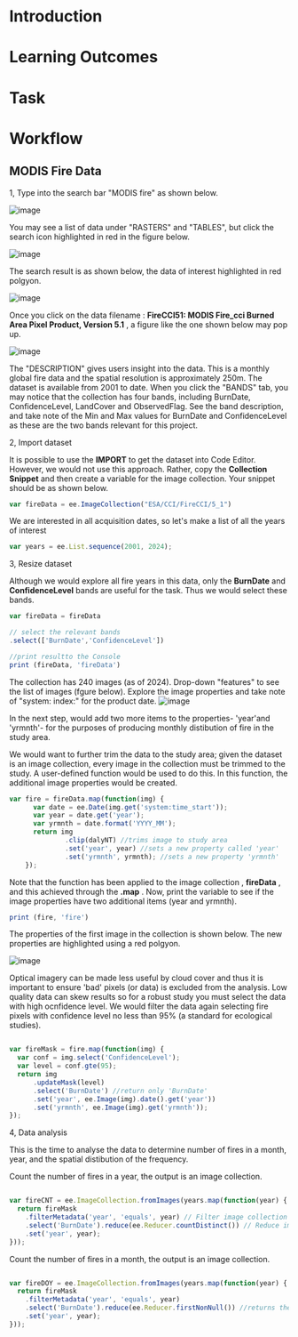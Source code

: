 # Introduction



# Learning Outcomes



# Task



# Workflow



## MODIS Fire Data

1, Type into the search bar "MODIS fire" as shown below.

![image](https://github.com/user-attachments/assets/8599f15c-d70c-4c2a-995d-32a3373f6d93)

You may see a list of data under "RASTERS" and "TABLES", but click the search icon highlighted in red in the figure below.

![image](https://github.com/user-attachments/assets/43baece9-7b5e-4954-92c0-9461f260ce81)


The search result is as shown below, the data of interest highlighted in red polgyon.

![image](https://github.com/user-attachments/assets/d0b6dfaf-0016-4b70-a30b-2660e00680ac)


Once you click on the data filename : **FireCCI51: MODIS Fire_cci Burned Area Pixel Product, Version 5.1** , a figure like the one shown below may pop up.

![image](https://github.com/user-attachments/assets/40068c6a-f739-48fa-94a8-c83fe30136e9)


The "DESCRIPTION" gives users insight into the data. This is a monthly global fire data and the spatial resolution is approximately 250m. The dataset is available from 2001 to date.
When you click the "BANDS" tab, you may notice that the collection has four bands, including BurnDate, ConfidenceLevel,  LandCover and ObservedFlag. See the band description, and take note of the Min and Max values for BurnDate and ConfidenceLevel as these are the two bands relevant for this project.

2, Import dataset

It is possible to use the **IMPORT** to get the dataset into Code Editor. However, we would not use this approach. Rather, copy the **Collection Snippet** and then create a variable for the image collection. Your snippet should be as shown below.

```JavaScript
var fireData = ee.ImageCollection("ESA/CCI/FireCCI/5_1")
```

We are interested in all acquisition dates, so let's make a list of all the years of interest

```JavaScript
var years = ee.List.sequence(2001, 2024);
```


3, Resize dataset


Although we would explore all fire years in this data, only the **BurnDate** and **ConfidenceLevel** bands are useful for the task. Thus we would select these bands. 

```JavaScript
var fireData = fireData

// select the relevant bands
.select(['BurnDate','ConfidenceLevel'])

//print resultto the Console
print (fireData, 'fireData')
```

The collection has 240 images (as of 2024). Drop-down "features" to see the list of images (fgure below). Explore the image properties and take note of "system: index:" for the product date. 
![image](https://github.com/user-attachments/assets/ad05ed08-696a-4a02-8180-5f982a989566)




In the next step, would add two more items to the properties- 'year'and 'yrmnth'- for the purposes of producing monthly distibution of fire in the study area.


We would want to further trim the data to the study area; given the dataset is an image collection, every image in the collection must be trimmed to the study. A user-defined function would be used to do this. In this function, the additional image properties would be created.

```JavaScript
var fire = fireData.map(function(img) { 
      var date = ee.Date(img.get('system:time_start'));
      var year = date.get('year');
      var yrmnth = date.format('YYYY_MM');
      return img
              .clip(dalyNT) //trims image to study area
              .set('year', year) //sets a new property called 'year'
              .set('yrmnth', yrmnth); //sets a new property 'yrmnth'
    });  
```

Note that the function has been applied to the image collection , **fireData** , and this achieved through the **.map** . Now, print the variable to see if the image properties have two additional items (year and yrmnth).

```JavaScript
print (fire, 'fire')
```

The properties of the first image in the collection is shown below. The new properties are highlighted using a red polgyon.


![image](https://github.com/user-attachments/assets/8b30f7da-db79-4718-9163-271c0dbcc216)



Optical imagery can be made less useful by cloud cover and thus it is important to ensure 'bad' pixels (or data) is excluded from the analysis. Low quality data can skew results so for a robust study you must select the data with high ocnfidence level. We would filter the data again selecting fire pixels with confidence level no less than 95% (a standard for ecological studies).

```JavaScript

var fireMask = fire.map(function(img) {
  var conf = img.select('ConfidenceLevel');
  var level = conf.gte(95);
  return img
      .updateMask(level)
      .select('BurnDate') //return only 'BurnDate' 
      .set('year', ee.Image(img).date().get('year'))
      .set('yrmnth', ee.Image(img).get('yrmnth'));
});
```


4, Data analysis

This is the time to analyse the data to determine number of fires in a month, year, and the spatial distibution of the frequency. 

Count the number of fires in a year, the output is an image collection. 

```JavaScript

var fireCNT = ee.ImageCollection.fromImages(years.map(function(year) {
  return fireMask
    .filterMetadata('year', 'equals', year) // Filter image collection by year
    .select('BurnDate').reduce(ee.Reducer.countDistinct()) // Reduce image collection by counting distinct day of the year
    .set('year', year);
}));
```

Count the number of fires in a month, the output is an image collection. 

```JavaScript

var fireDOY = ee.ImageCollection.fromImages(years.map(function(year) {
  return fireMask
    .filterMetadata('year', 'equals', year) 
    .select('BurnDate').reduce(ee.Reducer.firstNonNull()) //returns the first of the non-null observation in BurnDate
    .set('year', year);
}));

```





